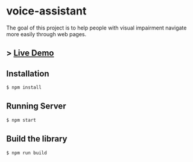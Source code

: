 # voice-assistant
The goal of this project is to help people with visual impairment navigate more easily through web pages.

## > [Live Demo](https://madureira.github.io/voice-assistant/)

## Installation
```sh
$ npm install
```

## Running Server
```sh
$ npm start
```

## Build the library
```sh
$ npm run build
```
